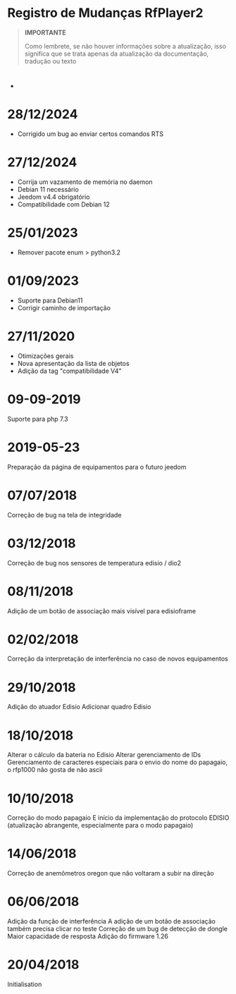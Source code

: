# Registro de Mudanças RfPlayer2

>**IMPORTANTE**
>
>Como lembrete, se não houver informações sobre a atualização, isso significa que se trata apenas da atualização da documentação, tradução ou texto

# 

- 

# 28/12/2024

- Corrigido um bug ao enviar certos comandos RTS

# 27/12/2024

- Corrija um vazamento de memória no daemon
- Debian 11 necessário
- Jeedom v4.4 obrigatório
- Compatibilidade com Debian 12

# 25/01/2023

- Remover pacote enum > python3.2

# 01/09/2023

- Suporte para Debian11
- Corrigir caminho de importação

# 27/11/2020

- Otimizações gerais
- Nova apresentação da lista de objetos
- Adição da tag "compatibilidade V4"

# 09-09-2019

Suporte para php 7.3

# 2019-05-23

Preparação da página de equipamentos para o futuro jeedom

# 07/07/2018

Correção de bug na tela de integridade

# 03/12/2018

Correção de bug nos sensores de temperatura edisio / dio2

# 08/11/2018

Adição de um botão de associação mais visível para edisioframe

# 02/02/2018

Correção da interpretação de interferência no caso de novos equipamentos

# 29/10/2018

Adição do atuador Edisio
Adicionar quadro Edisio

# 18/10/2018

Alterar o cálculo da bateria no Edisio
Alterar gerenciamento de IDs
Gerenciamento de caracteres especiais para o envio do nome do papagaio, o rfp1000 não gosta de não ascii

# 10/10/2018

Correção do modo papagaio
E início da implementação do protocolo EDISIO (atualização abrangente, especialmente para o modo papagaio)

# 14/06/2018

Correção de anemômetros oregon que não voltaram a subir na direção

# 06/06/2018

Adição da função de interferência
A adição de um botão de associação também precisa clicar no teste
Correção de um bug de detecção de dongle
Maior capacidade de resposta
Adição do firmware 1.26

# 20/04/2018

Initialisation
